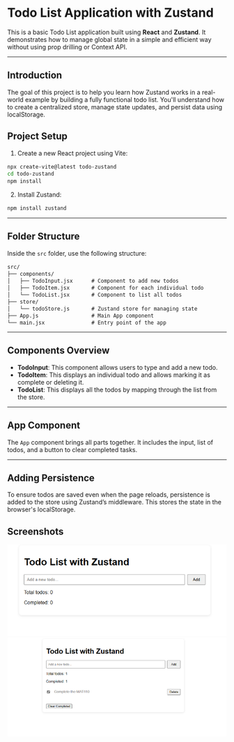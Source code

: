 # Todo List Application with Zustand

This is a basic Todo List application built using **React** and **Zustand**. It demonstrates how to manage global state in a simple and efficient way without using prop drilling or Context API.

---

## Introduction

The goal of this project is to help you learn how Zustand works in a real-world example by building a fully functional todo list. You'll understand how to create a centralized store, manage state updates, and persist data using localStorage.



## Project Setup

1. Create a new React project using Vite:

```bash
npx create-vite@latest todo-zustand
cd todo-zustand
npm install
````

2. Install Zustand:

```bash
npm install zustand
```

---

## Folder Structure

Inside the `src` folder, use the following structure:

```
src/
├── components/
│   ├── TodoInput.jsx      # Component to add new todos
│   ├── TodoItem.jsx       # Component for each individual todo
│   └── TodoList.jsx       # Component to list all todos
├── store/
│   └── todoStore.js       # Zustand store for managing state
├── App.js                 # Main App component
└── main.jsx               # Entry point of the app
```

---

##  Components Overview

* **TodoInput**: This component allows users to type and add a new todo.
* **TodoItem**: This displays an individual todo and allows marking it as complete or deleting it.
* **TodoList**: This displays all the todos by mapping through the list from the store.

---

## App Component

The `App` component brings all parts together. It includes the input, list of todos, and a button to clear completed tasks.

---

## Adding Persistence

To ensure todos are saved even when the page reloads, persistence is added to the store using Zustand’s middleware. This stores the state in the browser's localStorage.


## Screenshots
![alt text](./public/image1.png)
![alt text](./public/image.png)
